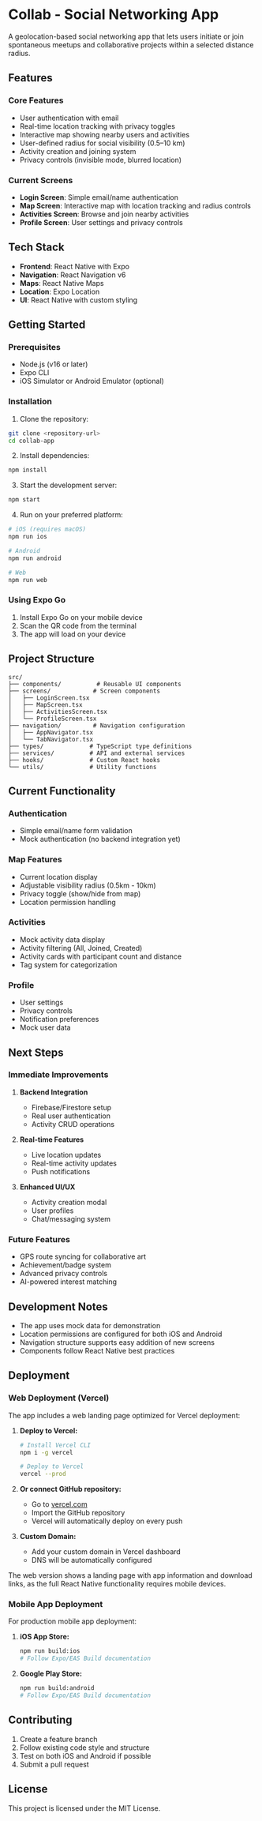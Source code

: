 # Collab - Social Networking App

A geolocation-based social networking app that lets users initiate or join spontaneous meetups and collaborative projects within a selected distance radius.

## Features

### Core Features
- User authentication with email
- Real-time location tracking with privacy toggles
- Interactive map showing nearby users and activities
- User-defined radius for social visibility (0.5–10 km)
- Activity creation and joining system
- Privacy controls (invisible mode, blurred location)

### Current Screens
- **Login Screen**: Simple email/name authentication
- **Map Screen**: Interactive map with location tracking and radius controls
- **Activities Screen**: Browse and join nearby activities
- **Profile Screen**: User settings and privacy controls

## Tech Stack

- **Frontend**: React Native with Expo
- **Navigation**: React Navigation v6
- **Maps**: React Native Maps
- **Location**: Expo Location
- **UI**: React Native with custom styling

## Getting Started

### Prerequisites
- Node.js (v16 or later)
- Expo CLI
- iOS Simulator or Android Emulator (optional)

### Installation

1. Clone the repository:
```bash
git clone <repository-url>
cd collab-app
```

2. Install dependencies:
```bash
npm install
```

3. Start the development server:
```bash
npm start
```

4. Run on your preferred platform:
```bash
# iOS (requires macOS)
npm run ios

# Android
npm run android

# Web
npm run web
```

### Using Expo Go
1. Install Expo Go on your mobile device
2. Scan the QR code from the terminal
3. The app will load on your device

## Project Structure

```
src/
├── components/          # Reusable UI components
├── screens/            # Screen components
│   ├── LoginScreen.tsx
│   ├── MapScreen.tsx
│   ├── ActivitiesScreen.tsx
│   └── ProfileScreen.tsx
├── navigation/         # Navigation configuration
│   ├── AppNavigator.tsx
│   └── TabNavigator.tsx
├── types/             # TypeScript type definitions
├── services/          # API and external services
├── hooks/             # Custom React hooks
└── utils/             # Utility functions
```

## Current Functionality

### Authentication
- Simple email/name form validation
- Mock authentication (no backend integration yet)

### Map Features
- Current location display
- Adjustable visibility radius (0.5km - 10km)
- Privacy toggle (show/hide from map)
- Location permission handling

### Activities
- Mock activity data display
- Activity filtering (All, Joined, Created)
- Activity cards with participant count and distance
- Tag system for categorization

### Profile
- User settings
- Privacy controls
- Notification preferences
- Mock user data

## Next Steps

### Immediate Improvements
1. **Backend Integration**
   - Firebase/Firestore setup
   - Real user authentication
   - Activity CRUD operations

2. **Real-time Features**
   - Live location updates
   - Real-time activity updates
   - Push notifications

3. **Enhanced UI/UX**
   - Activity creation modal
   - User profiles
   - Chat/messaging system

### Future Features
- GPS route syncing for collaborative art
- Achievement/badge system
- Advanced privacy controls
- AI-powered interest matching

## Development Notes

- The app uses mock data for demonstration
- Location permissions are configured for both iOS and Android
- Navigation structure supports easy addition of new screens
- Components follow React Native best practices

## Deployment

### Web Deployment (Vercel)

The app includes a web landing page optimized for Vercel deployment:

1. **Deploy to Vercel:**
   ```bash
   # Install Vercel CLI
   npm i -g vercel
   
   # Deploy to Vercel
   vercel --prod
   ```

2. **Or connect GitHub repository:**
   - Go to [vercel.com](https://vercel.com)
   - Import the GitHub repository
   - Vercel will automatically deploy on every push

3. **Custom Domain:**
   - Add your custom domain in Vercel dashboard
   - DNS will be automatically configured

The web version shows a landing page with app information and download links, as the full React Native functionality requires mobile devices.

### Mobile App Deployment

For production mobile app deployment:

1. **iOS App Store:**
   ```bash
   npm run build:ios
   # Follow Expo/EAS Build documentation
   ```

2. **Google Play Store:**
   ```bash
   npm run build:android
   # Follow Expo/EAS Build documentation
   ```

## Contributing

1. Create a feature branch
2. Follow existing code style and structure
3. Test on both iOS and Android if possible
4. Submit a pull request

## License

This project is licensed under the MIT License.